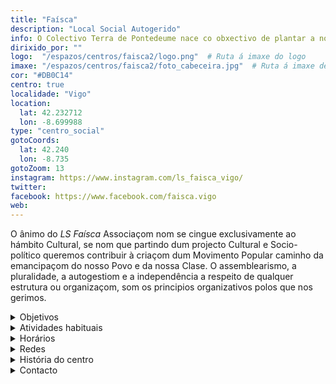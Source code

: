 ```yaml
---
title: "Faísca"
description: "Local Social Autogerido"
info: O Colectivo Terra de Pontedeume nace co obxectivo de plantar a nosa pequena semente na defensa e difusión dos dereitos do noso pobo, da nosa cultura, da nosa lingua e da nosa historia, desexando que esta semente xermole e floreza, xunto con outras moitas sementes, nun futuro mellor para o noso país.
dirixido_por: ""
logo:  "/espazos/centros/faisca2/logo.png"  # Ruta á imaxe do logo
imaxe: "/espazos/centros/faisca2/foto_cabeceira.jpg"  # Ruta á imaxe de fondo
cor: "#DB0C14"
centro: true
localidade: "Vigo"
location:
  lat: 42.232712
  lon: -8.699988
type: "centro_social"
gotoCoords:
  lat: 42.240
  lon: -8.735
gotoZoom: 13
instagram: https://www.instagram.com/ls_faisca_vigo/
twitter:
facebook: https://www.facebook.com/faisca.vigo
web:
---
```


O ânimo do *LS Faísca* Associaçom nom se cingue exclusivamente ao hámbito Cultural, se nom que partindo dum projecto Cultural e Socio-político queremos contribuir à criaçom dum Movimento Popular caminho da emancipaçom do nosso Povo e da nossa Clase.
O assemblearismo, a pluralidade, a autogestiom e a independência a respeito de qualquer estrutura ou organizaçom, som os principios organizativos polos que nos gerimos.

<details>
  <summary>Objetivos</summary>
  <ul>
    <li>Objetivo 1</li>
    <li>Objetivo 2</li>
    <li>Objetivo 3</li>
  </ul>
</details>

<details>
  <summary>Atividades habituais</summary>
  <p>No Centro Social organizamos umha ampla variedade de atividades:</p>
  <ul>
    <li>Talheres</li>
    <li>Faladoiros</li>
    <li>Projeçons</li>
    <li>Juntanzas</li>
  </ul>
</details>

<details>
  <summary>Horários</summary>
  <p>Os horários habituais do centro som os seguintes:</p>
  <ul>
    <li><strong>Segundas a sextas:</strong> 16:00 - 21:00.</li>
    <li><strong>Sábados:</strong> 10:00 - 14:00 e 16:00 - 20:00.</li>
    <li><strong>Domingos:</strong> Pechado, excepto para eventos programados.</li>
  </ul>
</details>

<details>
  <summary>Redes</summary>
  <p>Conhece-nos a través de:</p>
  <ul>
    <li>Instragram</li>
    <li>Twiter/X</li>
    <li>Facebook</li>
    <li>Bluesky</li>
  </ul>
</details>

<details>
  <summary>História do centro</summary>
  <p></p>
</details>

<details>
  <summary>Contacto</summary>
  <p>Podes contatar connosco a través de:</p>
  <ul>
    <li>Email: contacto@email.com</li>
    <li>Teléfono: 111 111 111</li>
    <li>Endereço: - </li>
  </ul>
</details>